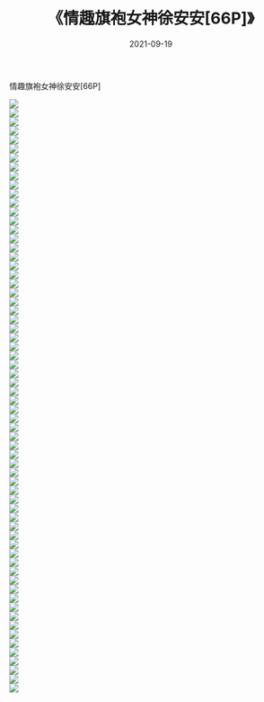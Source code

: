 ﻿---
layout: post
title:  《情趣旗袍女神徐安安[66P]》
date:   2021-09-19
img: http://pic.660000.xyz/1:/性感/2021/情趣旗袍女神徐安安[66P]/000.jpg
categories: [美女, 清纯, 唯美]
---

情趣旗袍女神徐安安[66P]

  ![](http://pic.660000.xyz/1:/性感/2021/情趣旗袍女神徐安安[66P]/001.jpg) <br> ![](http://pic.660000.xyz/1:/性感/2021/情趣旗袍女神徐安安[66P]/002.jpg) <br> ![](http://pic.660000.xyz/1:/性感/2021/情趣旗袍女神徐安安[66P]/003.jpg) <br> ![](http://pic.660000.xyz/1:/性感/2021/情趣旗袍女神徐安安[66P]/004.jpg) <br> ![](http://pic.660000.xyz/1:/性感/2021/情趣旗袍女神徐安安[66P]/005.jpg) <br> ![](http://pic.660000.xyz/1:/性感/2021/情趣旗袍女神徐安安[66P]/006.jpg) <br> ![](http://pic.660000.xyz/1:/性感/2021/情趣旗袍女神徐安安[66P]/007.jpg) <br> ![](http://pic.660000.xyz/1:/性感/2021/情趣旗袍女神徐安安[66P]/008.jpg) <br> ![](http://pic.660000.xyz/1:/性感/2021/情趣旗袍女神徐安安[66P]/009.jpg) <br> ![](http://pic.660000.xyz/1:/性感/2021/情趣旗袍女神徐安安[66P]/010.jpg) <br> ![](http://pic.660000.xyz/1:/性感/2021/情趣旗袍女神徐安安[66P]/011.jpg) <br> ![](http://pic.660000.xyz/1:/性感/2021/情趣旗袍女神徐安安[66P]/012.jpg) <br> ![](http://pic.660000.xyz/1:/性感/2021/情趣旗袍女神徐安安[66P]/013.jpg) <br> ![](http://pic.660000.xyz/1:/性感/2021/情趣旗袍女神徐安安[66P]/014.jpg) <br> ![](http://pic.660000.xyz/1:/性感/2021/情趣旗袍女神徐安安[66P]/015.jpg) <br> ![](http://pic.660000.xyz/1:/性感/2021/情趣旗袍女神徐安安[66P]/016.jpg) <br> ![](http://pic.660000.xyz/1:/性感/2021/情趣旗袍女神徐安安[66P]/017.jpg) <br> ![](http://pic.660000.xyz/1:/性感/2021/情趣旗袍女神徐安安[66P]/018.jpg) <br> ![](http://pic.660000.xyz/1:/性感/2021/情趣旗袍女神徐安安[66P]/019.jpg) <br> ![](http://pic.660000.xyz/1:/性感/2021/情趣旗袍女神徐安安[66P]/020.jpg) <br> ![](http://pic.660000.xyz/1:/性感/2021/情趣旗袍女神徐安安[66P]/021.jpg) <br> ![](http://pic.660000.xyz/1:/性感/2021/情趣旗袍女神徐安安[66P]/022.jpg) <br> ![](http://pic.660000.xyz/1:/性感/2021/情趣旗袍女神徐安安[66P]/023.jpg) <br> ![](http://pic.660000.xyz/1:/性感/2021/情趣旗袍女神徐安安[66P]/024.jpg) <br> ![](http://pic.660000.xyz/1:/性感/2021/情趣旗袍女神徐安安[66P]/025.jpg) <br> ![](http://pic.660000.xyz/1:/性感/2021/情趣旗袍女神徐安安[66P]/026.jpg) <br> ![](http://pic.660000.xyz/1:/性感/2021/情趣旗袍女神徐安安[66P]/027.jpg) <br> ![](http://pic.660000.xyz/1:/性感/2021/情趣旗袍女神徐安安[66P]/028.jpg) <br> ![](http://pic.660000.xyz/1:/性感/2021/情趣旗袍女神徐安安[66P]/029.jpg) <br> ![](http://pic.660000.xyz/1:/性感/2021/情趣旗袍女神徐安安[66P]/030.jpg) <br> ![](http://pic.660000.xyz/1:/性感/2021/情趣旗袍女神徐安安[66P]/031.jpg) <br> ![](http://pic.660000.xyz/1:/性感/2021/情趣旗袍女神徐安安[66P]/032.jpg) <br> ![](http://pic.660000.xyz/1:/性感/2021/情趣旗袍女神徐安安[66P]/033.jpg) <br> ![](http://pic.660000.xyz/1:/性感/2021/情趣旗袍女神徐安安[66P]/034.jpg) <br> ![](http://pic.660000.xyz/1:/性感/2021/情趣旗袍女神徐安安[66P]/035.jpg) <br> ![](http://pic.660000.xyz/1:/性感/2021/情趣旗袍女神徐安安[66P]/036.jpg) <br> ![](http://pic.660000.xyz/1:/性感/2021/情趣旗袍女神徐安安[66P]/037.jpg) <br> ![](http://pic.660000.xyz/1:/性感/2021/情趣旗袍女神徐安安[66P]/038.jpg) <br> ![](http://pic.660000.xyz/1:/性感/2021/情趣旗袍女神徐安安[66P]/039.jpg) <br> ![](http://pic.660000.xyz/1:/性感/2021/情趣旗袍女神徐安安[66P]/040.jpg) <br> ![](http://pic.660000.xyz/1:/性感/2021/情趣旗袍女神徐安安[66P]/041.jpg) <br> ![](http://pic.660000.xyz/1:/性感/2021/情趣旗袍女神徐安安[66P]/042.jpg) <br> ![](http://pic.660000.xyz/1:/性感/2021/情趣旗袍女神徐安安[66P]/043.jpg) <br> ![](http://pic.660000.xyz/1:/性感/2021/情趣旗袍女神徐安安[66P]/044.jpg) <br> ![](http://pic.660000.xyz/1:/性感/2021/情趣旗袍女神徐安安[66P]/045.jpg) <br> ![](http://pic.660000.xyz/1:/性感/2021/情趣旗袍女神徐安安[66P]/046.jpg) <br> ![](http://pic.660000.xyz/1:/性感/2021/情趣旗袍女神徐安安[66P]/047.jpg) <br> ![](http://pic.660000.xyz/1:/性感/2021/情趣旗袍女神徐安安[66P]/048.jpg) <br> ![](http://pic.660000.xyz/1:/性感/2021/情趣旗袍女神徐安安[66P]/049.jpg) <br> ![](http://pic.660000.xyz/1:/性感/2021/情趣旗袍女神徐安安[66P]/050.jpg) <br> ![](http://pic.660000.xyz/1:/性感/2021/情趣旗袍女神徐安安[66P]/051.jpg) <br> ![](http://pic.660000.xyz/1:/性感/2021/情趣旗袍女神徐安安[66P]/052.jpg) <br> ![](http://pic.660000.xyz/1:/性感/2021/情趣旗袍女神徐安安[66P]/053.jpg) <br> ![](http://pic.660000.xyz/1:/性感/2021/情趣旗袍女神徐安安[66P]/054.jpg) <br> ![](http://pic.660000.xyz/1:/性感/2021/情趣旗袍女神徐安安[66P]/055.jpg) <br> ![](http://pic.660000.xyz/1:/性感/2021/情趣旗袍女神徐安安[66P]/056.jpg) <br> ![](http://pic.660000.xyz/1:/性感/2021/情趣旗袍女神徐安安[66P]/057.jpg) <br> ![](http://pic.660000.xyz/1:/性感/2021/情趣旗袍女神徐安安[66P]/058.jpg) <br> ![](http://pic.660000.xyz/1:/性感/2021/情趣旗袍女神徐安安[66P]/059.jpg) <br> ![](http://pic.660000.xyz/1:/性感/2021/情趣旗袍女神徐安安[66P]/060.jpg) <br> ![](http://pic.660000.xyz/1:/性感/2021/情趣旗袍女神徐安安[66P]/061.jpg) <br> ![](http://pic.660000.xyz/1:/性感/2021/情趣旗袍女神徐安安[66P]/062.jpg) <br> ![](http://pic.660000.xyz/1:/性感/2021/情趣旗袍女神徐安安[66P]/063.jpg) <br> ![](http://pic.660000.xyz/1:/性感/2021/情趣旗袍女神徐安安[66P]/064.jpg) <br> ![](http://pic.660000.xyz/1:/性感/2021/情趣旗袍女神徐安安[66P]/065.jpg) <br> ![](http://pic.660000.xyz/1:/性感/2021/情趣旗袍女神徐安安[66P]/066.jpg) <br>